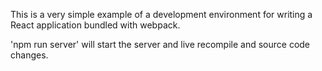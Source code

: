 This is a very simple example of a development environment for writing a
React application bundled with webpack.

'npm run server' will start the server and live recompile and source code
changes.
